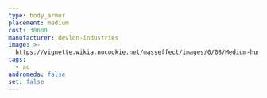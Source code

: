 ```yaml
---
type: body_armor
placement: medium
cost: 30600
manufacturer: devlon-industries
image: >-
  https://vignette.wikia.nocookie.net/masseffect/images/0/08/Medium-human-Explorer.png/revision/latest/scale-to-width-down/160?cb=20100209161746
tags:
  - ac
andromeda: false
set: false
---
```

